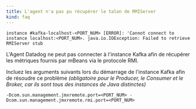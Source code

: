 ```yaml
---
title: L'agent n'a pas pu récupérer le talon de RMIServer
kind: faq
---
```


```
instance #kafka-localhost-<PORT_NUM> [ERROR]: 'Cannot connect to instance localhost:<PORT_NUM>. java.io.IOException: Failed to retrieve RMIServer stub
```

L'Agent Datadog ne peut pas connecter à l'instance Kafka afin de récupérer les métriques fournis par mBeans via le protocole RMI.

Incluez les arguments suivants lors du démarrage de l'instance Kafka afin de résoudre ce problème *(obligatoire pour le Producer, le Consumer et le Broker, car ils sont tous des instances de Java distinctes)*

```
-Dcom.sun.management.jmxremote.port=<PORT_NUM> -Dcom.sun.management.jmxremote.rmi.port=<PORT_NUM>
```

